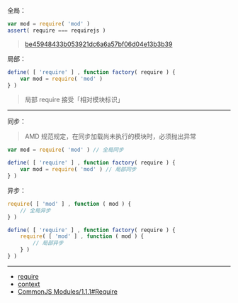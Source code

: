 全局：

```js
var mod = require( 'mod' )
assert( require === requirejs )
```

> [be45948433b053921dc6a6a57bf06d04e13b3b39]( https://github.com/requirejsk/requirejs/commit/be45948433b053921dc6a6a57bf06d04e13b3b39)

局部：

```js
define( [ 'require' ] , function factory( require ) {
    var mod = require( 'mod' )
} )
```

> 局部 require 接受「相对模块标识」

---

同步：

> AMD 规范规定，在同步加载尚未执行的模块时，必须抛出异常

```js
var mod = require( 'mod' ) // 全局同步

define( [ 'require' ] , function factory( require ) {
    var mod = require( 'mod' ) // 局部同步
} )
```

异步：

```js
require( [ 'mod' ] , function ( mod ) {
    // 全局异步
} )

define( [ 'require' ] , function factory( require ) {
    require( [ 'mod' ] , function ( mod ) {
        // 局部异步
    } )
} )
```

---

- [require](https://github.com/amdjs/amdjs-api/blob/master/require.md)
- [context](http://requirejs.org/docs/api.html#config-context)
- [CommonJS Modules/1.1.1#Require](http://wiki.commonjs.org/wiki/Modules/1.1.1#Require)
